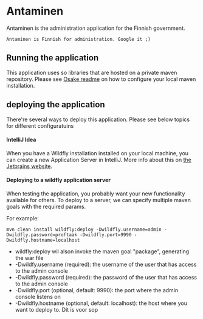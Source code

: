 # Antaminen
Antaminen is the administration application for the Finnish government.

```Antaminen is Finnish for administration. Google it ;)```

## Running the application
This application uses so libraries that are hosted on a private maven repository.
Please see [Osake readme](https://github.com/PTS-S62-E/Osake#artifactory-repository) on how to configure your local maven installation.

## deploying the application
There're several ways to deploy this application. Please see below topics for different configuratuins

#### IntelliJ Idea
When you have a Wildfly installation installed on your local machine, you can create a new Application Server in IntelliJ.
More info about this on [the Jetbrains website](https://www.jetbrains.com/help/idea/configuring-and-managing-application-server-integration.html).

#### Deploying to a wildfly application server
When testing the application, you probably want your new functionality available for others.
To deploy to a server, we can specify multiple maven goals with the required params.

For example:

```text
mvn clean install wildfly:deploy -Dwildfly.username=admin -Dwildfly.password=proftaak -Dwildfly.port=9990 -Dwildfly.hostname=localhost

```

- wildfly:deploy wil alson invoke the maven goal "package", generating the war file
- -Dwildfy.username (required): the username of the user that has access to the admin console
- -Dwildfly.password (required): the password of the user that has access to the admin console
- -Dwildfly.port (optional, default: 9990): the port where the admin console listens on
- -Dwildfly.hostname (optional, default: localhost): the host where you want to deploy to.
 Dit is voor sop
